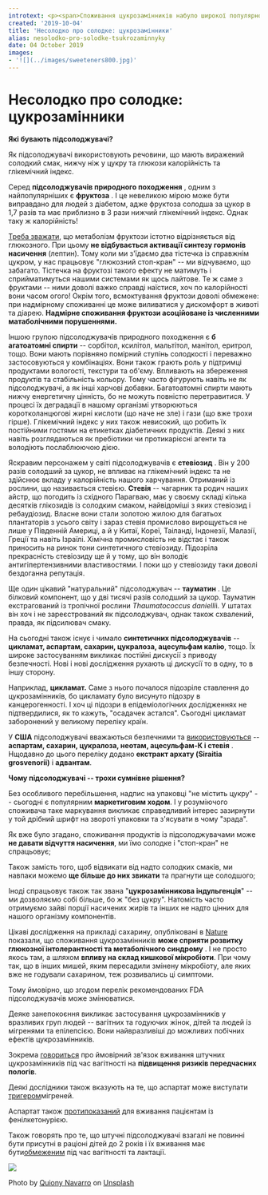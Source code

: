 ```yaml
---
introtext: <p><span>Споживання цукрозамінників набуло широкої популярності і прийнято справді трохи з ейфорією – ось воно, щастя, їсиш солоденьке і тобі за те нічого нема. Спробуємо трохи розібратися у тих всіх страшних назвах та порозмірковувати про можливі підводні камені підсолоджувачів. </span></p>
created: '2019-10-04'
title: 'Несолодко про солодке: цукрозамінники'
alias: nesolodko-pro-solodke-tsukrozaminnyky
date: 04 October 2019
images:
- '![](../images/sweeteners800.jpg)'
---
```


# Несолодко про солодке: цукрозамінники

**Які бувають підсолоджувачі?**

Як підсолоджувачі використовують речовини, що мають виражений солодкий смак, нижчу ніж у цукру та глюкози калорійність та глікемічний індекс.

Серед **підсолоджувачів природного походження** , одним з найпопулярніших є **фруктоза** . І це невеликою мірою може бути виправдано для людей з діабетом, адже фруктоза солодша за цукор в 1,7 разів та має приблизно в 3 рази нижчий глікемічний індекс. Однак таку ж калорійність!

[Треба зважати](https://www.ncbi.nlm.nih.gov/pubmed/26400114), що метаболізм фруктози істотно відрізняється від глюкозного. При цьому **не відбувається активації синтезу гормонів насичення** (лептин). Тому коли ми з'їдаємо два тістечка із справжнім цукром, у нас працьовує "глюкозний стоп-кран" -- ми відчуваємо, що забагато. Тістечка на фруктозі такого ефекту не матимуть і сприйматимуться нашими системами як щось лайтове. Те ж саме з фруктами -- ними доволі важко справді наїстися, хоч по калорійності вони часом огого! Окрім того, всмоктування фруктози доволі обмежене: при надмірному споживанні це може виливатися у дискомфорт в животі та діарею. **Надмірне споживання фруктози асоційоване із численними матаболічними порушеннями.**

Іншою групою підсолоджувачів природного походження є **б** **агатоатомні спирти** -- сорбітол, ксилітол, мальтітол, манітол, еритрол, тощо. Вони мають порівняно помірний ступінь солодкості і переважно застосовуються у комбінаціях. Вони також грають роль у підтримці продуктами вологості, текстури та об'єму. Впливають на збереження продуктів та стабільність кольору. Тому часто фігурують навіть не як підсолоджувачі, а як інші харчові добавки. Багатоатомні спирти мають нижчу енергетичну цінність, бо не можуть повністю перетравитися. У процесі їх деградації в нашому організмі утворюються коротколанцюгові жирні кислоти (що наче не зле) і гази (що вже трохи гірше). Глікемічний індекс у них також невисокий, що робить їх постійними гостями на етикетках діабетичних продуктів. Деякі з них навіть розглядаються як пребіотики чи протикарієсні агенти та володіють послаблюючою дією.

Яскравим персонажем у світі підсолоджувачів є **стевіозид** . Він у 200 разів солодший за цукор, не впливає на глікемічний індекс та не здійснює вкладу у калорійність нашого харчування. Отриманий із рослини, що називається стевією. **Стевія** -- чагарник та родич наших айстр, що погодить із східного Парагваю, має у своєму складі кілька десятків глікозидів із солодким смаком, найвідоміші з яких стевіозид і ребаудіозид. Власне вони стали золотою жилою для багатьох плантаторів з усього світу і зараз стевія промислово вирощується не лише у Південній Америці, а й у Китаї, Кореї, Таіланді, Індонезії, Малазії, Греції та навіть Ізраїлі. Хімічна промисловість не відстає і також приносить на ринок тони синтетичного стевіозиду. Підозріла прекрасність стевіозиду ще й у тому, що він володіє антигіпертензивними властивостями. І поки що у стевіозиду таки доволі бездоганна репутація.

Ще один цікавий "натуральний" підсолоджувач -- **тауматин** . Це білковий компонент, що у дві тисячі разів солодший за цукор. Тауматин екстрагований із тропічної рослини *Thaumatococcus danielli*i. У штатах він хоч і не зареєстрований як підсолоджувач, однак також схвалений, правда, як підсилювач смаку.

На сьогодні також існує і чимало **синтетичних підсолоджувачів** -- **цикламат, аспартам, сахарин, цукралоза, ацесульфам калію**, тощо. Їх широке застосуванням викликає постійні дискусії з приводу безпечності. Нові і нові дослідження рухають ці дискусії то в одну, то в іншу сторону.

Наприклад, **цикламат.** Саме з нього почалося підозріле ставлення до цукрозамінників, бо цикламату було висунуто підозру в канцерогенності. І хоч ці підозри в епідеміологічних дослідженнях не підтвердилися, як то кажуть, "осадачек астался". Сьогодні цикламат заборонений у великому переліку країн.

У **США** підсолоджувачі вважаються безпечними та [використовуються](https://www.ncbi.nlm.nih.gov/pmc/articles/PMC4899993/) -- **аспартам, сахарин, цукралоза, неотам, ацесульфам-К і стевія** . Нщодавно до цього переліку додано **екстракт архату (Siraitia grosvenorii)** і **адвантам**.

**Чому підсолоджувачі -- трохи сумнівне рішення?**

Без особливого перебільшення, надпис на упаковці "не містить цукру" -- сьогодні є популярним **маркетиговим ходом**. І у розуміючого споживача таке маркування викликає справедливий інтерес зазирнути у той дрібний шрифт на звороті упаковки та з'ясувати в чому "зрада".

Як вже було згадано, споживання продуктів із підсолоджувачами може **не давати відчуття насичення**, ми їмо солодке і "стоп-кран" не спрацьовує;

Також замість того, щоб відвикати від надто солодких смаків, ми навпаки можемо **ще більше до них звикати** та прагнути ще солодшого;

Іноді спрацьовує також так звана "**цукрозамінникова індульгенція**" -- ми дозволяємо собі більше, бо ж "без цукру". Натомість часто отримуємо зайві порції насичених жирів та інших не надто цінних для нашого організму компонентів.

Цікаві дослідження на прикладі сахарину, опубліковані в [Nature](https://www.nature.com/news/sugar-substitutes-linked-to-obesity-1.15938) показали, що споживання цукрозамінників **може сприяти розвитку глюкозної інтолерантності та метаболічного синдрому** . І не просто якось там, а шляхом **впливу на склад кишкової мікробіоти**. При чому так, що в інших мишей, яким пересадили змінену мікробіоту, але яких вже не годували сахарином, теж розвивались ці симптоми.

Тому ймовірно, що згодом перелік рекомендованих FDA підсолоджувачів може змінюватися.

Деяке занепокоєння викликає застосування цукрозамінників у вразливих груп людей -- вагітних та годуючих жінок, дітей та людей із мігренями та епілепсією. Вони найвразливіші до можливих побічних ефектів цукрозамінників.

Зокрема [говориться](https://www.ncbi.nlm.nih.gov/pubmed/20592133/) про ймовірний зв'язок вживання штучних цукрозамінників під час вагітності на **підвищення ризиків передчасних пологів**.

Деякі дослідники також вказують на те, що аспартат може виступати [тригером](https://www.ncbi.nlm.nih.gov/pubmed/28198207)мігреней.

Аспартат також [протипоказаний](https://www.fda.gov/food/food-additives-petitions/additional-information-about-high-intensity-sweeteners-permitted-use-food-united-states) для вживання пацієнтам із фенілкетонурією.

Також говорять про те, що штучні підсолоджувачі взагалі не повинні бути присутні в раціоні дітей до 2 років і їх вживання має бути[обмеженим](https://www.ncbi.nlm.nih.gov/pmc/articles/PMC4899993/) під час вагітності та лактації.

![](../images/sweeteners800.jpg)

Photo by [Quiony Navarro](https://unsplash.com/@quiony?utm_source=unsplash&utm_medium=referral&utm_content=creditCopyText) on [Unsplash](https://unsplash.com/s/photos/sweets?utm_source=unsplash&utm_medium=referral&utm_content=creditCopyText)

